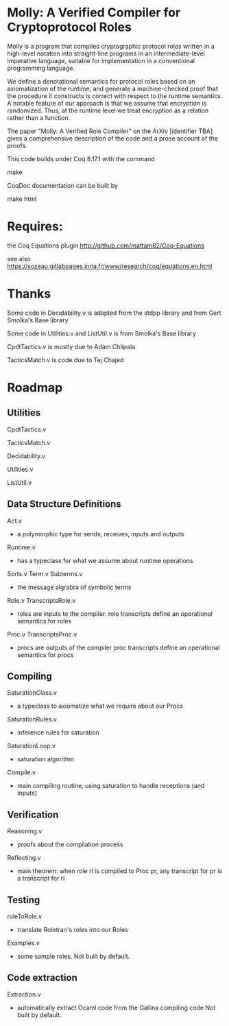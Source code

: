 # Molly: A Verified Compiler for Cryptoprotocol Roles

Molly is a program that compiles cryptographic protocol roles written
in a high-level notation into straight-line programs in an
intermediate-level imperative language, suitable for implementation in
a conventional programming language.
    
We define a denotational semantics for protocol roles based on an
axiomatization of the runtime, and generate a machine-checked proof
that the procedure it constructs is correct with respect to the
runtime semantics.  A notable feature of our approach is that we
assume that encryption is randomized.  Thus, at the runtime level we
treat encryption as a relation rather than a function.
    
The paper "Molly: A Verified Role Compiler" on the ArXiv [identifier TBA] gives a
comprehensive description of the code and a prose account of the
proofs.

This code  builds under Coq 8.17.1 with the command

make 

CoqDoc documentation can be built by 

make html


# Requires:
the Coq Equations plugin
http://github.com/mattam82/Coq-Equations

see also https://sozeau.gitlabpages.inria.fr/www/research/coq/equations.en.html

# Thanks

Some code in Decidability.v is adapted from the stdpp library
and from Gert Smolka's Base library

Some code in Utilities.v and ListUtil.v is from Smolka's Base library
 
CpdtTactics.v is mostly due to Adam Chlipala

TacticsMatch.v is code due to Tej Chajed

# Roadmap 

## Utilities

CpdtTactics.v

TacticsMatch.v

Decidability.v

Utilities.v

ListUtil.v


## Data Structure Definitions

Act.v

 - a polymorphic type for sends, receives, inputs and outputs


Runtime.v

 - has a typeclass for what we assume about runtime operations


Sorts.v
Term.v
Subterms.v

 - the message algrabra of symbolic terms

Role.v
TranscriptsRole.v

 - roles are inputs to the compiler.
   role transcripts define an operational semantics for roles

Proc.v
TranscriptsProc.v

 - procs are outputs of the compiler
   proc transcripts define an operational semantics for procs

## Compiling

SaturationClass.v

- a typeclass to axiomatize what we require about our Procs

SaturationRules.v

 - inference rules for saturation
 
SaturationLoop.v

  - saturation algorithm

Compile.v

 - main compiling routine, using saturation to handle receptions (and inputs)

## Verification 

Reasoning.v

 - proofs about the compilation process

Reflecting.v

 - main theorem: when role rl is compiled to Proc pr, 
   any transcript for pr is a transcript for rl


## Testing

roleToRole.v 

- translate Roletran's roles into our Roles

Examples.v

 - some sample roles.  Not built by default.

## Code extraction

Extraction.v

 - automatically extract Ocaml code from the Gallina compiling code
   Not built by default.


